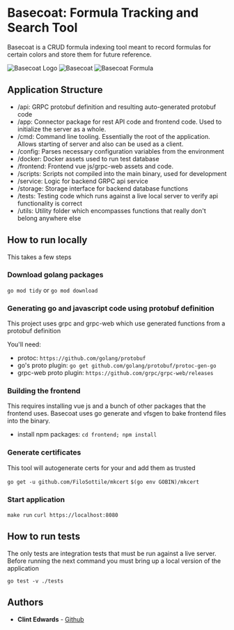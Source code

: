 # Basecoat: Formula Tracking and Search Tool

Basecoat is a CRUD formula indexing tool meant to record formulas for certain colors and store them for future reference.

![Basecoat Logo](https://i.imgur.com/ScgDBiZ.png)
![Basecoat](https://i.imgur.com/PUleJk9.png)
![Basecoat Formula](https://i.imgur.com/dB3MJUW.png)

## Application Structure

- /api: GRPC protobuf definition and resulting auto-generated protobuf code
- /app: Connector package for rest API code and frontend code. Used to initialize the server as a whole.
- /cmd: Command line tooling. Essentially the root of the application. Allows starting of server and also can be used as a client.
- /config: Parses necessary configuration variables from the environment
- /docker: Docker assets used to run test database
- /frontend: Frontend vue js/grpc-web assets and code.
- /scripts: Scripts not compiled into the main binary, used for development
- /service: Logic for backend GRPC api service
- /storage: Storage interface for backend database functions
- /tests: Testing code which runs against a live local server to verify api functionality is correct
- /utils: Utility folder which encompasses functions that really don't belong anywhere else

## How to run locally

This takes a few steps

### Download golang packages

`go mod tidy` or `go mod download`

### Generating go and javascript code using protobuf definition

This project uses grpc and grpc-web which use generated functions from a protobuf definition

You'll need:

- protoc: `https://github.com/golang/protobuf`
- go's proto plugin: `go get github.com/golang/protobuf/protoc-gen-go`
- grpc-web proto plugin: `https://github.com/grpc/grpc-web/releases`

### Building the frontend

This requires installing vue js and a bunch of other packages that the frontend uses. Basecoat uses go generate and vfsgen to bake frontend files into the binary.

- install npm packages: `cd frontend; npm install`

### Generate certificates

This tool will autogenerate certs for your and add them as trusted

`go get -u github.com/FiloSottile/mkcert`
`$(go env GOBIN)/mkcert`

### Start application

`make run`
`curl https://localhost:8080`

## How to run tests

The only tests are integration tests that must be run against a live server. Before running the next command you must bring up a local version of the application

`go test -v ./tests`

## Authors

- **Clint Edwards** - [Github](https://github.com/clintjedwards)
